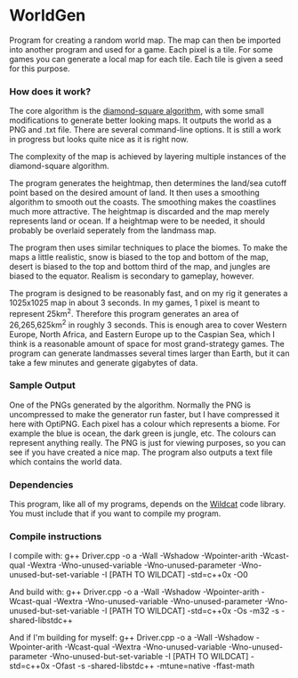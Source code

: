 # WorldGen
Program for creating a random world map. The map can then be imported into another program and used for a game. Each pixel is a tile. For some games you can generate a local map for each tile. Each tile is given a seed for this purpose.

### How does it work?

The core algorithm is the [diamond-square algorithm](https://en.wikipedia.org/wiki/Diamond-square_algorithm), with some small modifications to generate better looking maps. It outputs the world as a PNG and .txt file. There are several command-line options. It is still a work in progress but looks quite nice as it is right now.

The complexity of the map is achieved by layering multiple instances of the diamond-square algorithm.

The program generates the heightmap, then determines the land/sea cutoff point based on the desired amount of land. It then uses a smoothing algorithm to smooth out the coasts. The smoothing makes the coastlines much more attractive. The heightmap is discarded and the map merely represents land or ocean. If a heightmap were to be needed, it should probably be overlaid seperately from the landmass map.

The program then uses similar techniques to place the biomes. To make the maps a little realistic, snow is biased to the top and bottom of the map, desert is biased to the top and bottom third of the map, and jungles are biased to the equator. Realism is secondary to gameplay, however.

The program is designed to be reasonably fast, and on my rig it generates a 1025x1025 map in about 3 seconds. In my games, 1 pixel is meant to represent 25km<sup>2</sup>. Therefore this program generates an area of 26,265,625km<sup>2</sup> in roughly 3 seconds. This is enough area to cover Western Europe, North Africa, and Eastern Europe up to the Caspian Sea, which I think is a reasonable amount of space for most grand-strategy games. The program can generate landmasses several times larger than Earth, but it can take a few minutes and generate gigabytes of data.

### Sample Output

One of the PNGs generated by the algorithm. Normally the PNG is uncompressed to make the generator run faster, but I have compressed it here with OptiPNG. Each pixel has a colour which represents a biome. For example the blue is ocean, the dark green is jungle, etc. The colours can represent anything really. The PNG is just for viewing purposes, so you can see if you have created a nice map. The program also outputs a text file which contains the world data.

### Dependencies

This program, like all of my programs, depends on the [Wildcat](https://github.com/RyanBabij/Wildcat) code library. You must include that if you want to compile my program.

### Compile instructions

I compile with:
g++ Driver.cpp -o a -Wall -Wshadow -Wpointer-arith -Wcast-qual -Wextra -Wno-unused-variable -Wno-unused-parameter -Wno-unused-but-set-variable -I [PATH TO WILDCAT] -std=c++0x -O0

And build with:
g++ Driver.cpp -o a -Wall -Wshadow -Wpointer-arith -Wcast-qual -Wextra -Wno-unused-variable -Wno-unused-parameter -Wno-unused-but-set-variable -I [PATH TO WILDCAT] -std=c++0x -Os -m32 -s -shared-libstdc++

And if I'm building for myself:
g++ Driver.cpp -o a -Wall -Wshadow -Wpointer-arith -Wcast-qual -Wextra -Wno-unused-variable -Wno-unused-parameter -Wno-unused-but-set-variable -I [PATH TO WILDCAT] -std=c++0x -Ofast -s -shared-libstdc++ -mtune=native -ffast-math
